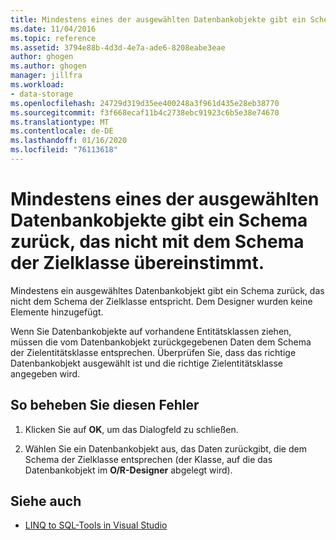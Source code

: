 ```yaml
---
title: Mindestens eines der ausgewählten Datenbankobjekte gibt ein Schema zurück, das nicht mit dem Schema der Zielklasse übereinstimmt.
ms.date: 11/04/2016
ms.topic: reference
ms.assetid: 3794e88b-4d3d-4e7a-ade6-8208eabe3eae
author: ghogen
ms.author: ghogen
manager: jillfra
ms.workload:
- data-storage
ms.openlocfilehash: 24729d319d35ee400248a3f961d435e28eb38770
ms.sourcegitcommit: f3f668ecaf11b4c2738ebc91923c6b5e38e74670
ms.translationtype: MT
ms.contentlocale: de-DE
ms.lasthandoff: 01/16/2020
ms.locfileid: "76113618"
---
```

# <a name="one-or-more-selected-database-objects-return-a-schema-that-does-not-match-the-schema-of-the-target-class"></a>Mindestens eines der ausgewählten Datenbankobjekte gibt ein Schema zurück, das nicht mit dem Schema der Zielklasse übereinstimmt.

Mindestens ein ausgewähltes Datenbankobjekt gibt ein Schema zurück, das nicht dem Schema der Zielklasse entspricht. Dem Designer wurden keine Elemente hinzugefügt.

Wenn Sie Datenbankobjekte auf vorhandene Entitätsklassen ziehen, müssen die vom Datenbankobjekt zurückgegebenen Daten dem Schema der Zielentitätsklasse entsprechen. Überprüfen Sie, dass das richtige Datenbankobjekt ausgewählt ist und die richtige Zielentitätsklasse angegeben wird.

## <a name="to-correct-this-error"></a>So beheben Sie diesen Fehler

1. Klicken Sie auf **OK**, um das Dialogfeld zu schließen.

2. Wählen Sie ein Datenbankobjekt aus, das Daten zurückgibt, die dem Schema der Zielklasse entsprechen (der Klasse, auf die das Datenbankobjekt im **O/R-Designer** abgelegt wird).

## <a name="see-also"></a>Siehe auch

- [LINQ to SQL-Tools in Visual Studio](../data-tools/linq-to-sql-tools-in-visual-studio2.md)
